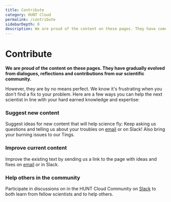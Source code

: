 ```yaml
---
title: Contribute
category: HUNT Cloud
permalink: /contribute
sidebarDepth: 0
description: We are proud of the content on these pages. They have come together as a collaborative contribution from lab users in our cloud community. We are grateful if you would like to help new lab users on their way by sharing your hard earned tips and tricks.
---
```


# Contribute

**We are proud of the content on these pages. They have gradually evolved from dialogues, reflections and contributions from our scientific community.**

However, they are by no means perfect. We know it's frustrating when you don't find a fix to your problem. Here are a few ways you can help the next scientist in line with your hard earned knowledge and expertise:

### Suggest new content 

Suggest ideas for new content that will help science fly: Keep asking us questions and telling us about your troubles on [email](/contact) or on Slack! Also bring your burning issues to our Tings.

### Improve current content

Improve the existing text by sending us a link to the page with ideas and fixes on [email](/contact) or in Slack. 

### Help others in the community

Participate in discussions on in the HUNT Cloud Community on [Slack](/contact) to both learn from fellow scientists and to help others.


